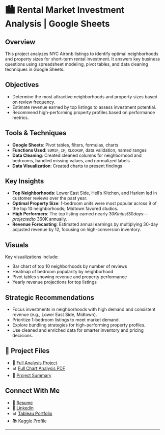 # 🏙️ Rental Market Investment Analysis | Google Sheets

## Overview
This project analyzes NYC Airbnb listings to identify optimal neighborhoods and property sizes for short-term rental investment. It answers key business questions using spreadsheet modeling, pivot tables, and data cleaning techniques in Google Sheets.

## Objectives
- Determine the most attractive neighborhoods and property sizes based on review frequency.
- Estimate revenue earned by top listings to assess investment potential.
- Recommend high-performing property profiles based on performance metrics.

## Tools & Techniques
- **Google Sheets**: Pivot tables, filters, formulas, charts
- **Functions Used**: `SUMIF`, `IF`, `XLOOKUP`, data validation, named ranges
- **Data Cleaning**: Created cleaned columns for neighborhood and bedrooms, handled missing values, and normalized labels
- **Data Visualization**: Created charts to present findings

## Key Insights
- **Top Neighborhoods**: Lower East Side, Hell’s Kitchen, and Harlem led in customer reviews over the past year.
- **Optimal Property Size**: 1-bedroom units were most popular across 9 of the top 10 neighborhoods; Midtown favored studios.
- **High Performers**: The top listing earned nearly $30K in just 30 days—projected to ~$360K annually.
- **Revenue Forecasting**: Estimated annual earnings by multiplying 30-day adjusted revenue by 12, focusing on high-conversion inventory.

## Visuals
Key visualizations include:
- Bar chart of top 10 neighborhoods by number of reviews
- Heatmap of bedroom popularity by neighborhood
- Pivot tables showing revenue and property performance
- Yearly revenue projections for top listings

## Strategic Recommendations
- Focus investments in neighborhoods with high demand and consistent revenue (e.g., Lower East Side, Midtown).
- Prioritize 1-bedroom listings to meet market demand.
- Explore bundling strategies for high-performing property profiles.
- Use cleaned and enriched data for smarter inventory and pricing decisions.

## 📂 Project Files
- 📄 [Full Analysis Project](https://docs.google.com/spreadsheets/d/1rvzgT5BtuRuvsHVPwv9pjAh0A6YOqFmXlzMv-naM-SM/edit?usp=sharing)
- 📊 [Full Chart Analysis PDF](./Rental%20Market%20Analysis%20-%20All%20Charts%20(1).pdf)
- 📑 [Project Summary](./Rental%20Market%20Analysis%20-%20Start%20Here.pdf)

## Connect With Me
- 📄 [Resume](https://docs.google.com/document/d/1__BjBZNdEdzZwglkZYnPurL69lSgW1B4-WJvTYCPRB4/edit?usp=sharing)
- 💼 [LinkedIn](https://www.linkedin.com/in/dalyasohl)
- 📊 [Tableau Portfolio](https://public.tableau.com/app/profile/dalya.s/vizzes)
- 📚 [Kaggle Profile](https://www.kaggle.com/dalyas)

---


